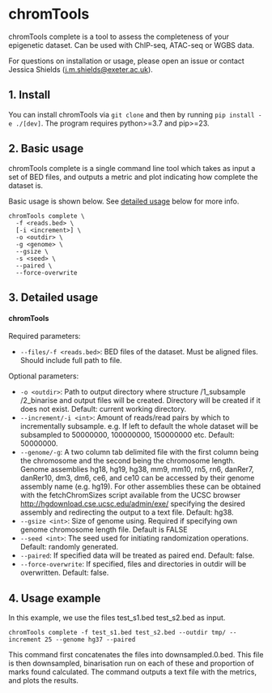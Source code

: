 # chromTools

chromTools complete is a tool to assess the completeness of your epigenetic dataset. Can be used with ChIP-seq, ATAC-seq or WGBS data.

For questions on installation or usage, please open an issue or contact Jessica Shields (j.m.shields@exeter.ac.uk).

## 1. Install

You can install chromTools via ```git clone``` and then by running ```pip install -e ./[dev]```. The program requires python>=3.7 and pip>=23.

## 2. Basic usage
chromTools complete is a single command line tool which takes as input a set of BED files, and outputs a metric and plot indicating how complete the dataset is.

Basic usage is shown below. See [detailed usage](https://github.com/aspides-js/chromTools/edit/main/README.md#3-detailed-usage) below for more info.

```
chromTools complete \
  -f <reads.bed> \
  [-i <increment>] \
  -o <outdir> \
  -g <genome> \
  --gsize \
  -s <seed> \
  --paired \
  --force-overwrite
```

## 3. Detailed usage

#### chromTools

Required parameters:

* `--files/-f <reads.bed>`: BED files of the dataset. Must be aligned files. Should include full path to file.

Optional parameters:

* `-o <outdir>`: Path to output directory where structure <outdir>/1_subsample <outdir>/2_binarise and output files will be created. Directory will be created if it does not exist. Default: current working directory.  
* `--increment/-i <int>`: Amount of reads/read pairs by which to incrementally subsample. e.g. If left to default the whole dataset will be subsampled to 50000000, 100000000, 150000000 etc. Default: 50000000. 
* `--genome/-g`: A two column tab delimited file with the first column being the chromosome and the second being the chromosome length. Genome assemblies hg18, hg19, hg38, mm9, mm10, rn5, rn6, danRer7, danRer10, dm3, dm6, ce6, and ce10 can be accessed by their genome assembly name (e.g. hg19). For other assemblies these can be
obtained with the fetchChromSizes script available from the UCSC browser http://hgdownload.cse.ucsc.edu/admin/exe/
specifying the desired assembly and redirecting the output to a text file. Default: hg38.
* `--gsize <int>`: Size of genome using. Required if specifying own genome chromosome length file. Default is FALSE
* `--seed <int>`: The seed used for initiating randomization operations. Default: randomly generated.
* `--paired`: If specified data will be treated as paired end. Default: false.
* `--force-overwrite`: If specified, files and directories in outdir will be overwritten. Default: false.

## 4. Usage example
In this example, we use the files test_s1.bed test_s2.bed as input.

`chromTools complete -f test_s1.bed test_s2.bed --outdir tmp/ --increment 25 --genome hg37 --paired `

This command first concatenates the files into downsampled.0.bed. This file is then downsampled, binarisation run on each of these and proportion of marks found calculated. The command outputs a text file with the metrics, and plots the results.
